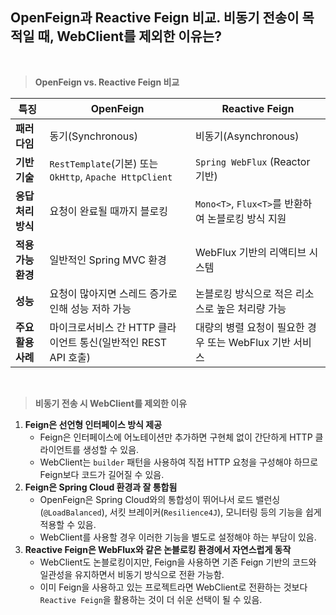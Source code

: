 ## OpenFeign과 Reactive Feign 비교. 비동기 전송이 목적일 때, WebClient를 제외한 이유는?

<br/>

> **OpenFeign vs. Reactive Feign 비교**
>

| 특징           | OpenFeign                                           | Reactive Feign                        |
|--------------|-----------------------------------------------------|---------------------------------------|
| **패러다임**     | 동기(Synchronous)                                     | 비동기(Asynchronous)                     |
| **기반 기술**    | `RestTemplate`(기본) 또는 `OkHttp`, `Apache HttpClient` | `Spring WebFlux` (Reactor 기반)         |
| **응답 처리 방식** | 요청이 완료될 때까지 블로킹                                     | `Mono<T>`, `Flux<T>`를 반환하여 논블로킹 방식 지원 |
| **적용 가능 환경** | 일반적인 Spring MVC 환경                                  | WebFlux 기반의 리액티브 시스템                  |
| **성능**       | 요청이 많아지면 스레드 증가로 인해 성능 저하 가능                        | 논블로킹 방식으로 적은 리소스로 높은 처리량 가능           |
| **주요 활용 사례** | 마이크로서비스 간 HTTP 클라이언트 통신(일반적인 REST API 호출)           | 대량의 병렬 요청이 필요한 경우 또는 WebFlux 기반 서비스   |

<br/>

> **비동기 전송 시 WebClient를 제외한 이유**
>

1. **Feign은 선언형 인터페이스 방식 제공**
    - Feign은 인터페이스에 어노테이션만 추가하면 구현체 없이 간단하게 HTTP 클라이언트를 생성할 수 있음.
    - WebClient는 `builder` 패턴을 사용하여 직접 HTTP 요청을 구성해야 하므로 Feign보다 코드가 길어질 수 있음.
2. **Feign은 Spring Cloud 환경과 잘 통합됨**
    - OpenFeign은 Spring Cloud와의 통합성이 뛰어나서 로드 밸런싱(`@LoadBalanced`), 서킷 브레이커(`Resilience4J`), 모니터링 등의 기능을 쉽게 적용할 수 있음.
    - WebClient를 사용할 경우 이러한 기능을 별도로 설정해야 하는 부담이 있음.
3. **Reactive Feign은 WebFlux와 같은 논블로킹 환경에서 자연스럽게 동작**
    - WebClient도 논블로킹이지만, Feign을 사용하면 기존 Feign 기반의 코드와 일관성을 유지하면서 비동기 방식으로 전환 가능함.
    - 이미 Feign을 사용하고 있는 프로젝트라면 WebClient로 전환하는 것보다 `Reactive Feign`을 활용하는 것이 더 쉬운 선택이 될 수 있음.